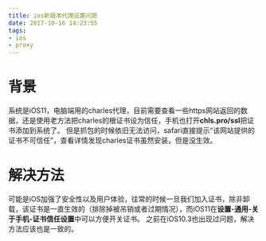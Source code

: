 ```yaml
---
title: ios新版本代理设置问题
date: 2017-10-16 14:23:55
tags:
- ios
- proxy
---
```

# 背景
系统是iOS11，电脑端用的charles代理，目前需要查看一些https网站返回的数据，还是使用老方法把charles的根证书设为信任，手机也打开**chls.pro/ssl**把证书添加到系统了。
但是抓包的时候依旧无法访问，safari直接提示“该网站提供的证书不可信任”，查看详情发现charles证书虽然安装，但是没生效。

# 解决方法
可能是iOS加强了安全性以及用户体验，往常的时候一旦我们加入证书，除非卸载，该证书是一直生效的（排除掉被吊销或者过期情况），而iOS11在**设置-通用-关于手机-证书信任设置**中可以方便开关证书。
之前在iOS10.3也出现过问题，解决方法应该也是一致的。